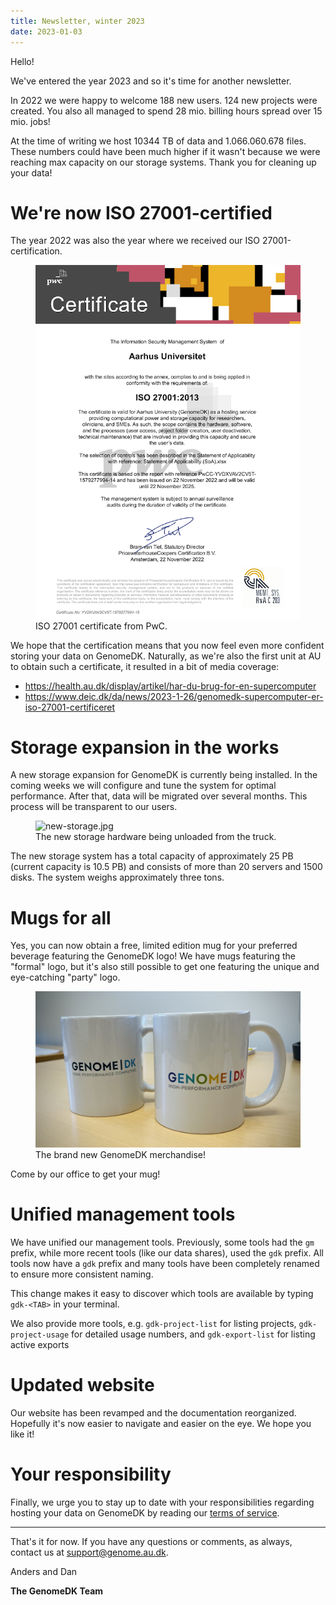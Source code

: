 ```yaml
---
title: Newsletter, winter 2023
date: 2023-01-03
---
```


Hello!

We've entered the year 2023 and so it's time for another newsletter.

In 2022 we were happy to welcome 188 new users. 124 new projects were
created. You also all managed to spend 28 mio. billing hours spread over
15 mio. jobs!

At the time of writing we host 10344 TB of data and 1.066.060.678 files.
These numbers could have been much higher if it wasn't because we were
reaching max capacity on our storage systems. Thank you for cleaning up
your data!

# We're now ISO 27001-certified

The year 2022 was also the year where we received our ISO
27001-certification.

<figure>
<img src="certificate.png" alt="certificate.png" />
<figcaption>ISO 27001 certificate from PwC.</figcaption>
</figure>

We hope that the certification means that you now feel even more
confident storing your data on GenomeDK. Naturally, as we're also the
first unit at AU to obtain such a certificate, it resulted in a bit of
media coverage:

-   <https://health.au.dk/display/artikel/har-du-brug-for-en-supercomputer>
-   <https://www.deic.dk/da/news/2023-1-26/genomedk-supercomputer-er-iso-27001-certificeret>

# Storage expansion in the works

A new storage expansion for GenomeDK is currently being installed. In
the coming weeks we will configure and tune the system for optimal
performance. After that, data will be migrated over several months. This
process will be transparent to our users.

<figure>
<img src="new-storage.jpg" alt="new-storage.jpg" />
<figcaption>The new storage hardware being unloaded from the
truck.</figcaption>
</figure>

The new storage system has a total capacity of approximately 25 PB
(current capacity is 10.5 PB) and consists of more than 20 servers and
1500 disks. The system weighs approximately three tons.

# Mugs for all

Yes, you can now obtain a free, limited edition mug for your preferred
beverage featuring the GenomeDK logo! We have mugs featuring the
\"formal\" logo, but it's also still possible to get one featuring the
unique and eye-catching \"party\" logo.

<figure>
<img src="mugs.jpg" alt="mugs.jpg" />
<figcaption>The brand new GenomeDK merchandise!</figcaption>
</figure>

Come by our office to get your mug!

# Unified management tools

We have unified our management tools. Previously, some tools had the
`gm` prefix, while more recent tools (like our data shares), used the
`gdk` prefix. All tools now have a `gdk` prefix and many tools have been
completely renamed to ensure more consistent naming.

This change makes it easy to discover which tools are available by
typing `gdk-<TAB>` in your terminal.

We also provide more tools, e.g. `gdk-project-list` for listing
projects, `gdk-project-usage` for detailed usage numbers, and
`gdk-export-list` for listing active exports

# Updated website

Our website has been revamped and the documentation reorganized.
Hopefully it's now easier to navigate and easier on the eye. We hope
you like it!

# Your responsibility

Finally, we urge you to stay up to date with your responsibilities
regarding hosting your data on GenomeDK by reading our
[terms of service](@/terms.md).

---

That's it for now. If you have any questions or comments, as always,
contact us at <support@genome.au.dk>.

Anders and Dan

**The GenomeDK Team**
